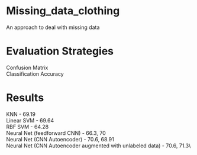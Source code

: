 # Missing_data_clothing
An approach to deal with missing data 
# Evaluation Strategies
Confusion Matrix\
Classification Accuracy
# Results
KNN - 69.19\
Linear SVM - 69.64\
RBF SVM - 64.28\
Neural Net (feedforward CNN) - 66.3, 70\
Neural Net (CNN Autoencoder) - 70.6, 68.91\
Neural Net (CNN Autoencoder augmented with unlabeled data) - 70.6, 71.3\